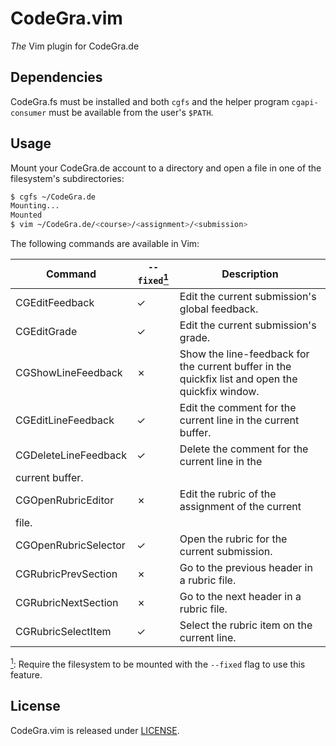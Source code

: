# CodeGra.vim

*The* Vim plugin for CodeGra.de

## Dependencies

CodeGra.fs must be installed and both `cgfs` and the helper program
`cgapi-consumer` must be available from the user's `$PATH`.

## Usage

Mount your CodeGra.de account to a directory and open a file in one
of the filesystem's subdirectories:

```sh
$ cgfs ~/CodeGra.de
Mounting...
Mounted
$ vim ~/CodeGra.de/<course>/<assignment>/<submission>
```

The following commands are available in Vim:

| Command | `--fixed`<a href="#footnote-1-b"><sup id="footnote-1-a">1</sup></a> | Description |
|---|---|---|
| CGEditFeedback | ✓ | Edit the current submission's global feedback. |
| CGEditGrade | ✓ | Edit the current submission's grade. |
| CGShowLineFeedback | ✗ | Show the line-feedback for the current buffer in the quickfix list and open the quickfix window. |
| CGEditLineFeedback | ✓ | Edit the comment for the current line in the current buffer. |
| CGDeleteLineFeedback | ✓ | Delete the comment for the current line in the
current buffer. |
| CGOpenRubricEditor | ✗ | Edit the rubric of the assignment of the current
file. |
| CGOpenRubricSelector | ✓ | Open the rubric for the current submission. |
| CGRubricPrevSection | ✗ | Go to the previous header in a rubric file. |
| CGRubricNextSection | ✗ | Go to the next header in a rubric file. |
| CGRubricSelectItem | ✓ | Select the rubric item on the current line. |

<a href="#footnote-1-a"><sup id="footnote-1-b">1</sup></a>: Require the filesystem to be mounted with the `--fixed` flag to use this feature.

## License

CodeGra.vim is released under [LICENSE](AGPL-v3.0).
